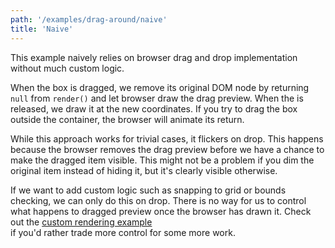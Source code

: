 ```yaml
---
path: '/examples/drag-around/naive'
title: 'Naive'
---
```


<!--alex disable clearly-->

This example naively relies on browser drag and drop implementation
without much custom logic.

When the box is dragged, we remove its original DOM node by returning
`null` from `render()` and let browser draw the
drag preview. When the is released, we draw it at the new coordinates.
If you try to drag the box outside the container, the browser will
animate its return.

While this approach works for trivial cases, it flickers on drop. This
happens because the browser removes the drag preview before we have a
chance to make the dragged item visible. This might not be a problem
if you dim the original item instead of hiding it, but it's
clearly visible otherwise.

If we want to add custom logic such as snapping to grid or bounds
checking, we can only do this on drop. There is no way for us to
control what happens to dragged preview once the browser has drawn it.
Check out the [custom rendering example](/examples/drag-around/custom-drag-layer)  
if you'd rather trade more control for some more work.

<view-source name="02-drag-around/naive" component="drag-around-naive">
</view-source>
